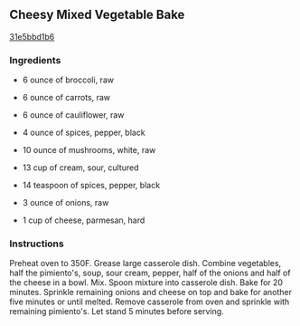## Cheesy Mixed Vegetable Bake

[31e5bbd1b6](http://www.food.com/recipe/cheesy-mixed-vegetable-bake-105769)

### Ingredients

 - 6 ounce of broccoli, raw

 - 6 ounce of carrots, raw

 - 6 ounce of cauliflower, raw

 - 4 ounce of spices, pepper, black

 - 10 ounce of mushrooms, white, raw

 - 13 cup of cream, sour, cultured

 - 14 teaspoon of spices, pepper, black

 - 3 ounce of onions, raw

 - 1 cup of cheese, parmesan, hard

### Instructions

Preheat oven to 350F. Grease large casserole dish. Combine vegetables, half the pimiento's, soup, sour cream, pepper, half of the onions and half of the cheese in a bowl. Mix. Spoon mixture into casserole dish. Bake for 20 minutes. Sprinkle remaining onions and cheese on top and bake for another five minutes or until melted. Remove casserole from oven and sprinkle with remaining pimiento's. Let stand 5 minutes before serving.